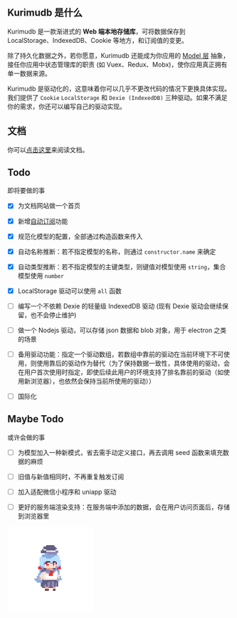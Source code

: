 ## Kurimudb 是什么

Kurimudb 是一款渐进式的 **Web 端本地存储库**，可将数据保存到 LocalStorage、IndexedDB、Cookie 等地方，和订阅值的变更。

除了持久化数据之外，若你愿意，Kurimudb 还能成为你应用的 [Model 层](https://en.wikipedia.org/wiki/Model%E2%80%93view%E2%80%93viewmodel#Components_of_MVVM_pattern) 抽象，接任你应用中状态管理库的职责 (如 Vuex、Redux、Mobx)，使你应用真正拥有单一数据来源。

Kurimudb 是驱动化的，这意味着你可以几乎不更改代码的情况下更换具体实现。我们提供了 `Cookie` `LocalStorage` 和 `Dexie (IndexedDB)` 三种驱动。如果不满足你的需求，你还可以编写自己的驱动实现。

## 文档

你可以[点击这里](https://kurimudb.nito.ink/)来阅读文档。

## Todo

即将要做的事

- [x] 为文档网站做一个首页

- [x] 新增[自动订阅](http://kurimudb.nito.ink/subscribe.html)功能

- [x] 规范化模型的配置，全部通过构造函数来传入

- [x] 自动名称推断：若不指定模型的名称，则通过 `constructor.name` 来确定

- [x] 自动类型推断：若不指定模型的主键类型，则键值对模型使用 `string`，集合模型使用 `number`

- [x] LocalStorage 驱动可以使用 `all` 函数

- [ ] 编写一个不依赖 Dexie 的轻量级 IndexedDB 驱动 (现有 Dexie 驱动会继续保留，也不会停止维护)

- [ ] 做一个 Nodejs 驱动，可以存储 json 数据和 blob 对象，用于 electron 之类的场景

- [ ] 备用驱动功能：指定一个驱动数组，若数组中靠前的驱动在当前环境下不可使用，则使用靠后的驱动作为替代（为了保持数据一致性，具体使用的驱动，会在用户首次使用时指定，即使后续此用户的环境支持了排名靠前的驱动（如使用新浏览器），也依然会保持当前所使用的驱动））

- [ ] 国际化

## Maybe Todo

或许会做的事

- [ ] 为模型加入一种新模式，省去需手动定义接口，再去调用 seed 函数来填充数据的麻烦

- [ ] 旧值与新值相同时，不再重复触发订阅

- [ ] 加入适配微信小程序和 uniapp 驱动

- [ ] 更好的服务端渲染支持：在服务端中添加的数据，会在用户访问页面后，存储到浏览器里

![](./docs/components/assets/loading.gif)
